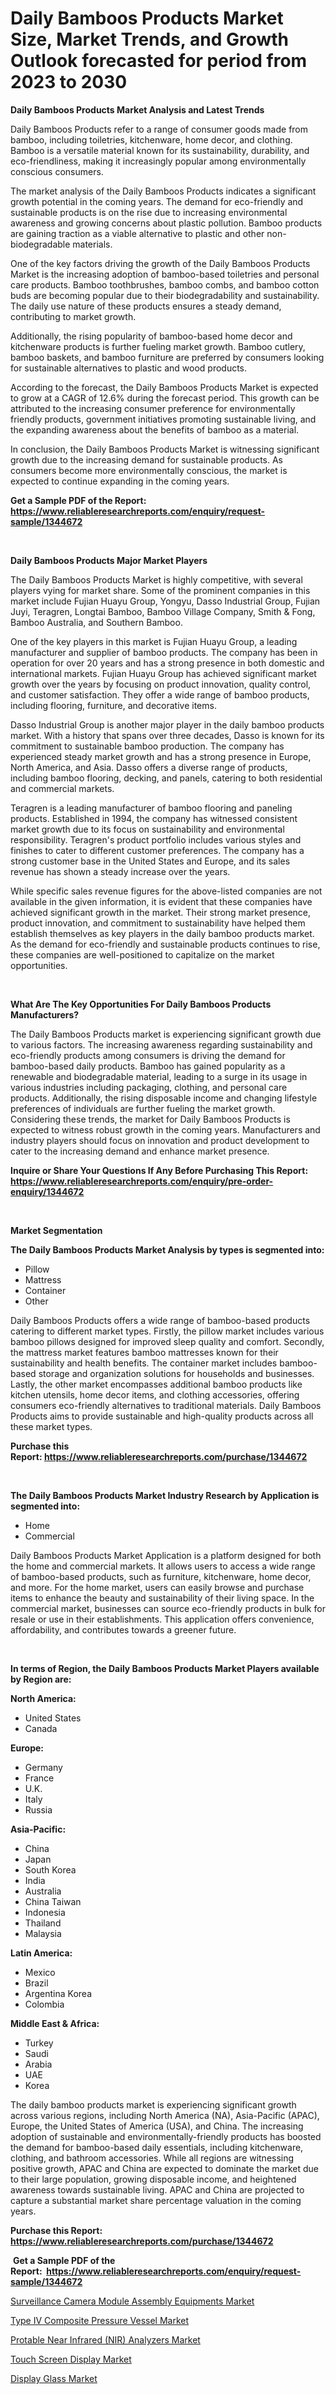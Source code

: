 <p><h1>Daily Bamboos Products Market Size, Market Trends, and Growth Outlook forecasted for period from 2023 to 2030</h1></p><p><strong>Daily Bamboos Products Market Analysis and Latest Trends</strong></p>
<p><p>Daily Bamboos Products refer to a range of consumer goods made from bamboo, including toiletries, kitchenware, home decor, and clothing. Bamboo is a versatile material known for its sustainability, durability, and eco-friendliness, making it increasingly popular among environmentally conscious consumers.</p><p>The market analysis of the Daily Bamboos Products indicates a significant growth potential in the coming years. The demand for eco-friendly and sustainable products is on the rise due to increasing environmental awareness and growing concerns about plastic pollution. Bamboo products are gaining traction as a viable alternative to plastic and other non-biodegradable materials.</p><p>One of the key factors driving the growth of the Daily Bamboos Products Market is the increasing adoption of bamboo-based toiletries and personal care products. Bamboo toothbrushes, bamboo combs, and bamboo cotton buds are becoming popular due to their biodegradability and sustainability. The daily use nature of these products ensures a steady demand, contributing to market growth.</p><p>Additionally, the rising popularity of bamboo-based home decor and kitchenware products is further fueling market growth. Bamboo cutlery, bamboo baskets, and bamboo furniture are preferred by consumers looking for sustainable alternatives to plastic and wood products.</p><p>According to the forecast, the Daily Bamboos Products Market is expected to grow at a CAGR of 12.6% during the forecast period. This growth can be attributed to the increasing consumer preference for environmentally friendly products, government initiatives promoting sustainable living, and the expanding awareness about the benefits of bamboo as a material.</p><p>In conclusion, the Daily Bamboos Products Market is witnessing significant growth due to the increasing demand for sustainable products. As consumers become more environmentally conscious, the market is expected to continue expanding in the coming years.</p></p>
<p><strong>Get a Sample PDF of the Report:&nbsp; <a href="https://www.reliableresearchreports.com/enquiry/request-sample/1344672">https://www.reliableresearchreports.com/enquiry/request-sample/1344672</a></strong></p>
<p>&nbsp;</p>
<p><strong>Daily Bamboos Products Major Market Players</strong></p>
<p><p>The Daily Bamboos Products Market is highly competitive, with several players vying for market share. Some of the prominent companies in this market include Fujian Huayu Group, Yongyu, Dasso Industrial Group, Fujian Juyi, Teragren, Longtai Bamboo, Bamboo Village Company, Smith & Fong, Bamboo Australia, and Southern Bamboo. </p><p>One of the key players in this market is Fujian Huayu Group, a leading manufacturer and supplier of bamboo products. The company has been in operation for over 20 years and has a strong presence in both domestic and international markets. Fujian Huayu Group has achieved significant market growth over the years by focusing on product innovation, quality control, and customer satisfaction. They offer a wide range of bamboo products, including flooring, furniture, and decorative items. </p><p>Dasso Industrial Group is another major player in the daily bamboo products market. With a history that spans over three decades, Dasso is known for its commitment to sustainable bamboo production. The company has experienced steady market growth and has a strong presence in Europe, North America, and Asia. Dasso offers a diverse range of products, including bamboo flooring, decking, and panels, catering to both residential and commercial markets.</p><p>Teragren is a leading manufacturer of bamboo flooring and paneling products. Established in 1994, the company has witnessed consistent market growth due to its focus on sustainability and environmental responsibility. Teragren's product portfolio includes various styles and finishes to cater to different customer preferences. The company has a strong customer base in the United States and Europe, and its sales revenue has shown a steady increase over the years.</p><p>While specific sales revenue figures for the above-listed companies are not available in the given information, it is evident that these companies have achieved significant growth in the market. Their strong market presence, product innovation, and commitment to sustainability have helped them establish themselves as key players in the daily bamboo products market. As the demand for eco-friendly and sustainable products continues to rise, these companies are well-positioned to capitalize on the market opportunities.</p></p>
<p>&nbsp;</p>
<p><strong>What Are The Key Opportunities For Daily Bamboos Products Manufacturers?</strong></p>
<p><p>The Daily Bamboos Products market is experiencing significant growth due to various factors. The increasing awareness regarding sustainability and eco-friendly products among consumers is driving the demand for bamboo-based daily products. Bamboo has gained popularity as a renewable and biodegradable material, leading to a surge in its usage in various industries including packaging, clothing, and personal care products. Additionally, the rising disposable income and changing lifestyle preferences of individuals are further fueling the market growth. Considering these trends, the market for Daily Bamboos Products is expected to witness robust growth in the coming years. Manufacturers and industry players should focus on innovation and product development to cater to the increasing demand and enhance market presence.</p></p>
<p><strong>Inquire or Share Your Questions If Any Before Purchasing This Report: <a href="https://www.reliableresearchreports.com/enquiry/pre-order-enquiry/1344672">https://www.reliableresearchreports.com/enquiry/pre-order-enquiry/1344672</a></strong></p>
<p>&nbsp;</p>
<p><strong>Market Segmentation</strong></p>
<p><strong>The Daily Bamboos Products Market Analysis by types is segmented into:</strong></p>
<p><ul><li>Pillow</li><li>Mattress</li><li>Container</li><li>Other</li></ul></p>
<p><p>Daily Bamboos Products offers a wide range of bamboo-based products catering to different market types. Firstly, the pillow market includes various bamboo pillows designed for improved sleep quality and comfort. Secondly, the mattress market features bamboo mattresses known for their sustainability and health benefits. The container market includes bamboo-based storage and organization solutions for households and businesses. Lastly, the other market encompasses additional bamboo products like kitchen utensils, home decor items, and clothing accessories, offering consumers eco-friendly alternatives to traditional materials. Daily Bamboos Products aims to provide sustainable and high-quality products across all these market types.</p></p>
<p><strong>Purchase this Report:&nbsp;<a href="https://www.reliableresearchreports.com/purchase/1344672">https://www.reliableresearchreports.com/purchase/1344672</a></strong></p>
<p>&nbsp;</p>
<p><strong>The Daily Bamboos Products Market Industry Research by Application is segmented into:</strong></p>
<p><ul><li>Home</li><li>Commercial</li></ul></p>
<p><p>Daily Bamboos Products Market Application is a platform designed for both the home and commercial markets. It allows users to access a wide range of bamboo-based products, such as furniture, kitchenware, home decor, and more. For the home market, users can easily browse and purchase items to enhance the beauty and sustainability of their living space. In the commercial market, businesses can source eco-friendly products in bulk for resale or use in their establishments. This application offers convenience, affordability, and contributes towards a greener future.</p></p>
<p>&nbsp;</p>
<p><strong>In terms of Region, the Daily Bamboos Products Market Players available by Region are:</strong></p>
<p>
    <p> <strong> North America: </strong>
        <ul>
            <li>United States</li>
            <li>Canada</li>
        </ul>
        </p> 
    <p> <strong> Europe: </strong>
        <ul>
            <li>Germany</li>
            <li>France</li>
            <li>U.K.</li>
            <li>Italy</li>
            <li>Russia</li>
        </ul>
        </p> 
    <p> <strong> Asia-Pacific: </strong>
        <ul>
            <li>China</li>
            <li>Japan</li>
            <li>South Korea</li>
            <li>India</li>
            <li>Australia</li>
            <li>China Taiwan</li>
            <li>Indonesia</li>
            <li>Thailand</li>
            <li>Malaysia</li>
        </ul>
        </p> 
    <p> <strong> Latin America: </strong>
        <ul>
            <li>Mexico</li>
            <li>Brazil</li>
            <li>Argentina Korea</li>
            <li>Colombia</li>
        </ul>
        </p> 
    <p> <strong> Middle East & Africa: </strong>
        <ul>
            <li>Turkey</li>
            <li>Saudi</li>
            <li>Arabia</li>
            <li>UAE</li>
            <li>Korea</li>
        </ul>
    </p>
    </p>
<p><p>The daily bamboo products market is experiencing significant growth across various regions, including North America (NA), Asia-Pacific (APAC), Europe, the United States of America (USA), and China. The increasing adoption of sustainable and environmentally-friendly products has boosted the demand for bamboo-based daily essentials, including kitchenware, clothing, and bathroom accessories. While all regions are witnessing positive growth, APAC and China are expected to dominate the market due to their large population, growing disposable income, and heightened awareness towards sustainable living. APAC and China are projected to capture a substantial market share percentage valuation in the coming years.</p></p>
<p><strong>Purchase this Report: <a href="https://www.reliableresearchreports.com/purchase/1344672">https://www.reliableresearchreports.com/purchase/1344672</a></strong></p>
<p>&nbsp;<strong>Get a Sample PDF of the Report:&nbsp;&nbsp;<a href="https://www.reliableresearchreports.com/enquiry/request-sample/1344672">https://www.reliableresearchreports.com/enquiry/request-sample/1344672</a></strong></p>
<p><strong></strong></p>
<p><p><a href="https://www.linkedin.com/pulse/surveillance-camera-module-assembly-equipments-market-udkwe/">Surveillance Camera Module Assembly Equipments Market</a></p><p><a href="https://www.linkedin.com/pulse/type-iv-composite-pressure-vessel-market-size-share-amp-0rqye/">Type IV Composite Pressure Vessel Market</a></p><p><a href="https://www.linkedin.com/pulse/protable-near-infrared-nir-analyzers-market-size-2023-lstve/">Protable Near Infrared (NIR) Analyzers Market</a></p><p><a href="https://medium.com/@dannyharber1978/touch-screen-display-market-size-growth-forecast-2023-2030-efff1f780cc3">Touch Screen Display Market</a></p><p><a href="https://medium.com/@torreyjones2023/display-glass-market-size-growth-forecast-2023-2030-7cc903766a44">Display Glass Market</a></p></p>